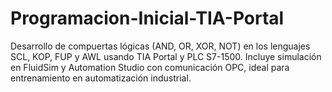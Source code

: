 # Programacion-Inicial-TIA-Portal
Desarrollo de compuertas lógicas (AND, OR, XOR, NOT) en los lenguajes SCL, KOP, FUP y AWL usando TIA Portal y PLC S7-1500. Incluye simulación en FluidSim y Automation Studio con comunicación OPC, ideal para entrenamiento en automatización industrial.
